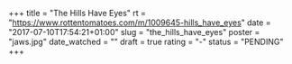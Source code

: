 +++
title = "The Hills Have Eyes"
rt = "https://www.rottentomatoes.com/m/1009645-hills_have_eyes"
date = "2017-07-10T17:54:21+01:00"
slug = "the_hills_have_eyes"
poster = "jaws.jpg"
date_watched = ""
draft = true
rating = "-"
status = "PENDING"
+++